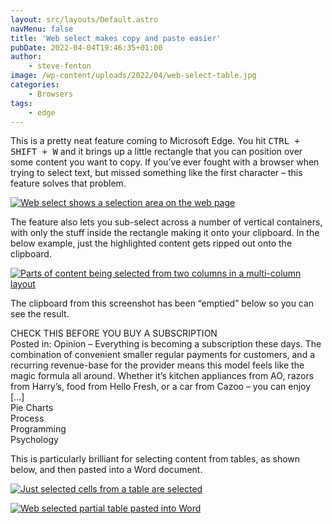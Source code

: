```yaml
---
layout: src/layouts/Default.astro
navMenu: false
title: 'Web select makes copy and paste easier'
pubDate: 2022-04-04T19:46:35+01:00
author:
    - steve-fenton
image: /wp-content/uploads/2022/04/web-select-table.jpg
categories:
    - Browsers
tags:
    - edge
---
```


This is a pretty neat feature coming to Microsoft Edge. You hit <kbd>CTRL + SHIFT + W</kbd> and it brings up a little rectangle that you can position over some content you want to copy. If you’ve ever fought with a browser when trying to select text, but missed something like the first character – this feature solves that problem.

[![Web select shows a selection area on the web page](/img/2022/04/web-select.jpg)](https://www.stevefenton.co.uk/2022/04/web-select-makes-copy-and-paste-easier/web-select/)

The feature also lets you sub-select across a number of vertical containers, with only the stuff inside the rectangle making it onto your clipboard. In the below example, just the highlighted content gets ripped out onto the clipboard.

[![Parts of content being selected from two columns in a multi-column layout](/img/2022/04/web-select-vertical.jpg)](https://www.stevefenton.co.uk/2022/04/web-select-makes-copy-and-paste-easier/web-select-vertical/)

The clipboard from this screenshot has been “emptied” below so you can see the result.

CHECK THIS BEFORE YOU BUY A SUBSCRIPTION  
Posted in: Opinion – Everything is becoming a subscription these days. The combination of convenient smaller regular payments for customers, and a recurring revenue-base for the provider means this model feels like the magic formula all around. Whether it’s kitchen appliances from AO, razors from Harry’s, food from Hello Fresh, or a car from Cazoo – you can enjoy \[…\]  
Pie Charts  
Process  
Programming  
Psychology

This is particularly brilliant for selecting content from tables, as shown below, and then pasted into a Word document.

[![Just selected cells from a table are selected](/img/2022/04/web-select-table.jpg)](https://www.stevefenton.co.uk/2022/04/web-select-makes-copy-and-paste-easier/web-select-table/)

[![Web selected partial table pasted into Word](/img/2022/04/web-select-paste-in-word.jpg)](https://www.stevefenton.co.uk/2022/04/web-select-makes-copy-and-paste-easier/web-select-paste-in-word/)